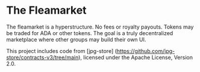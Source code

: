 # The Fleamarket

The fleamarket is a hyperstructure. No fees or royalty payouts. Tokens may be traded for ADA or other tokens. The goal is a truly decentralized marketplace where other groups may build their own UI.

This project includes code from [jpg-store] (https://github.com/jpg-store/contracts-v3/tree/main), licensed under the Apache License, Version 2.0.
